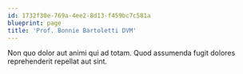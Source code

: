 ```yaml
---
id: 1732f30e-769a-4ee2-8d13-f459bc7c581a
blueprint: page
title: 'Prof. Bonnie Bartoletti DVM'
---
```

Non quo dolor aut animi qui ad totam. Quod assumenda fugit dolores reprehenderit repellat aut sint.